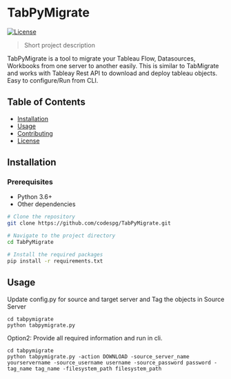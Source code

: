 # TabPyMigrate

[![License](https://img.shields.io/badge/license-MIT-blue.svg)](https://github.com/your_username/TabPyMigrate/blob/main/LICENSE)

> Short project description

TabPyMigrate is a tool to migrate your Tableau Flow, Datasources, Workbooks from one server to another easily.
This is similar to TabMigrate and works with Tableay Rest API to download and deploy tableau objects. Easy to configure/Run from CLI.

## Table of Contents

- [Installation](#installation)
- [Usage](#usage)
- [Contributing](#contributing)
- [License](#license)

## Installation


### Prerequisites

- Python 3.6+
- Other dependencies

```bash
# Clone the repository
git clone https://github.com/codespg/TabPyMigrate.git

# Navigate to the project directory
cd TabPyMigrate

# Install the required packages
pip install -r requirements.txt
```

## Usage
Update config.py for source and target server and Tag the objects in Source Server
```
cd tabpymigrate
python tabpymigrate.py
```
Option2: Provide all required information and run in cli.
```
cd tabpymigrate
python tabpymigrate.py -action DOWNLOAD -source_server_name yourservername -source_username username -source_password password -tag_name tag_name -filesystem_path filesystem_path
```
